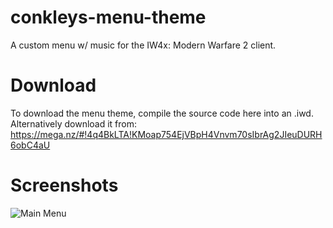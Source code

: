 # conkleys-menu-theme
A custom menu w/ music for the IW4x: Modern Warfare 2 client.

# Download
To download the menu theme, compile the source code here into an .iwd.
Alternatively download it from: https://mega.nz/#!4q4BkLTA!KMoap754EjVBpH4Vnvm70sIbrAg2JIeuDURH6obC4aU

# Screenshots
![Main Menu](https://image.prntscr.com/image/H_7JsQPbRRGbxn51Z725gA.png)
